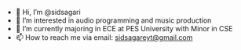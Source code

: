- 👋 Hi, I’m @sidsagari
- 👀 I’m interested in audio programming and music production
- 🌱 I’m currently majoring in ECE at PES University with Minor in CSE
- 📫 How to reach me via email: sidsagareyt@gmail.com

<!---
sidsagari/sidsagari is a ✨ special ✨ repository because its `README.md` (this file) appears on your GitHub profile.
You can click the Preview link to take a look at your changes.
--->
